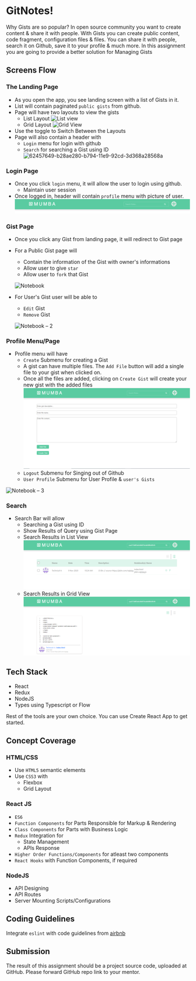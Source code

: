# GitNotes!

Why Gists are so popular? In open source community you want to create content & share it with people. With Gists you can create public content, code fragment, configuration files & files. You can share it with people, search it on Github, save it to your profile & much more. In this assignment you are going to provide a better solution for Managing Gists

## Screens Flow

### The Landing Page

- As you open the app, you see landing screen with a list of Gists in it.
- List will contain paginated `public gists` from github.
- Page will have two layouts to view the gists
  - List Layout
  ![List view](https://user-images.githubusercontent.com/15946354/62457567-9129f680-b794-11e9-9b2e-24d9c6216be6.png)
  - Grid Layout
  ![Grid View](https://user-images.githubusercontent.com/15946354/62457522-7b1c3600-b794-11e9-9fc1-82e1c5b68828.png)
- Use the toggle to Switch Between the Layouts
- Page will also contain a header with
  - `Login` menu for login with github
  - `Search` for searching a Gist using ID
  ![62457649-b28ae280-b794-11e9-92cd-3d368a28568a](https://user-images.githubusercontent.com/15946354/62517510-f76c5300-b840-11e9-9c92-a9ac23e2ec75.png)





### Login Page

- Once you click `login` menu, it will allow the user to login using github.
  - Maintain user session
- Once logged in, header will contain `profile` menu with picture of user.
![Notebook – 7](images/header-loggedin.PNG)

### Gist Page

- Once you click any Gist from landing page, it will redirect to Gist page
- For a Public Gist page will
  - Contain the information of the Gist with owner's informations
  - Allow user to give `star`
  - Allow user to `fork` that Gist

  ![Notebook](https://user-images.githubusercontent.com/15946354/62457649-b28ae280-b794-11e9-92cd-3d368a28568a.png)

- For User's Gist user will be able to
  - `Edit` Gist
  - `Remove` Gist

  ![Notebook – 2](https://user-images.githubusercontent.com/15946354/62457674-be76a480-b794-11e9-973e-e90c51e291df.png)





### Profile Menu/Page

- Profile menu will have
  - `Create` Submenu for creating a Gist
  - A gist can have multiple files. The `Add File` button will add a single file to your gist when clicked on.
  - Once all the files are added, clicking on `Create Gist` will create your new gist with the added files
![Notebook – 4](images/create_gist.PNG)
  - `Logout` Submenu for Singing out of Github
  - `User Profile` Submenu for User Profile & `user's Gists`

![Notebook – 3](https://user-images.githubusercontent.com/15946354/62457769-e36b1780-b794-11e9-8506-4d4aa9a0c681.png)

### Search
- Search Bar will allow
  - Searching a Gist using ID
  - Show Results of Query using Gist Page
   - Search Results in List View
   ![Notebook – 5](images/search_listview.PNG)
   - Search Results in Grid View
   ![Notebook – 6](images/search_gridview.PNG)

## Tech Stack

- React
- Redux
- NodeJS
- Types using Typescript or Flow

Rest of the tools are your own choice. You can use Create React App to get started.

## Concept Coverage

### HTML/CSS

- Use `HTML5` semantic elements
- Use `CSS3` with
  - Flexbox
  - Grid Layout

### React JS

- `ES6`
- `Function Components` for Parts Responsible for Markup & Rendering
- `Class Components` for Parts with Business Logic
- `Redux` Integration for
  - State Management
  - APIs Response
- `Higher Order Functions/Components` for atleast two components
- `React Hooks` with Function Components, if required

### NodeJS

- API Designing
- API Routes
- Server Mounting Scripts/Configurations

## Coding Guidelines

Integrate `eslint` with code guidelines from
[airbnb](https://github.com/airbnb/javascript)

## Submission

The result of this assignment should be a project source code, uploaded at GitHub. Please forward GitHub repo link to your mentor.
